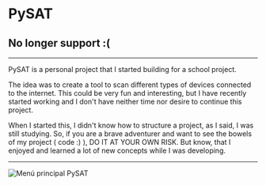 
# PySAT

## No longer support :(

----------------------------------------------------------------------------

PySAT is a personal project that I started building for a school project.

The idea was to create a tool to scan different types of devices connected to the internet.
This could be very fun and interesting, but I have recently started working and I don't have neither 
time nor desire to continue this project.

When I started this, I didn't know how to structure a project, as I said, I was still studying.
So, if you are a brave adventurer and want to see the bowels of my project ( code :) ), DO IT 
AT YOUR OWN RISK. But know, that I enjoyed and learned a lot of new concepts while I was developing.

----------------------------------------------------------------------------

![Menú principal PySAT](https://github.com/RoPi00/PySAT/images/menu01.png)
